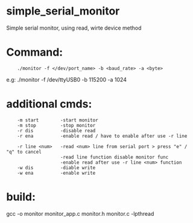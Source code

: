 # simple_serial_monitor

Simple serial monitor, using read, wirte device method

# Command:
        ./monitor -f </dev/port_name> -b <baud_rate> -a <byte>
        
e.g:    ./monitor -f /dev/ttyUSB0 -b 115200 -a 1024

# additional cmds:
        -m start        -start monitor
        -m stop         -stop monitor
        -r dis          -disable read
        -r ena          -enable read / have to enable after use -r line 

        -r line <num>   -read <num> line from serial port > press "e" / "q" to cancel 
                        -read line function disable monitor func
                        -enable read after use -r line <num> function
        -w dis          -diable write
        -w ena          -enable write

# build:
gcc -o monitor monitor_app.c monitor.h monitor.c -lpthread

